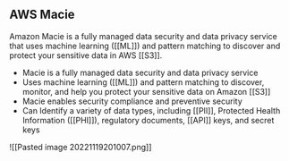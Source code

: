 ## AWS Macie

Amazon Macie is a fully managed data security and data privacy service that uses machine learning ([[ML]]) and pattern matching to discover and protect your sensitive data in AWS [[S3]].

-   Macie is a fully managed data security and data privacy service
-   Uses machine learning ([[ML]]) and pattern matching to discover, monitor, and help you protect your sensitive data on Amazon [[S3]]
-   Macie enables security compliance and preventive security
-   Can Identify a variety of data types, including [[PII]], Protected Health Information ([[PHI]]), regulatory documents, [[API]] keys, and secret keys

![[Pasted image 20221119201007.png]]